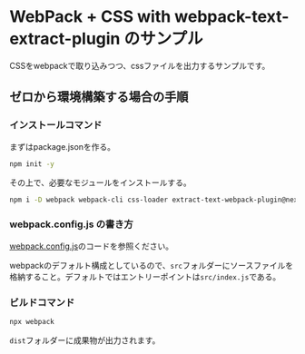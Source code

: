 # WebPack + CSS with webpack-text-extract-plugin のサンプル

CSSをwebpackで取り込みつつ、cssファイルを出力するサンプルです。


## ゼロから環境構築する場合の手順

### インストールコマンド

まずはpackage.jsonを作る。

```bash
npm init -y
```

その上で、必要なモジュールをインストールする。

```bash
npm i -D webpack webpack-cli css-loader extract-text-webpack-plugin@next
```

### webpack.config.js の書き方

[webpack.config.js](webpack.config.js)のコードを参照ください。

webpackのデフォルト構成としているので、`src`フォルダーにソースファイルを格納すること。デフォルトではエントリーポイントは`src/index.js`である。

### ビルドコマンド

```bash
npx webpack
```

`dist`フォルダーに成果物が出力されます。
